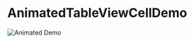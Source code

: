 # AnimatedTableViewCellDemo

![Animated Demo](https://github.com/mrugrajsinh/AnimatedTableViewCellDemo/blob/master/Demo.gif)
